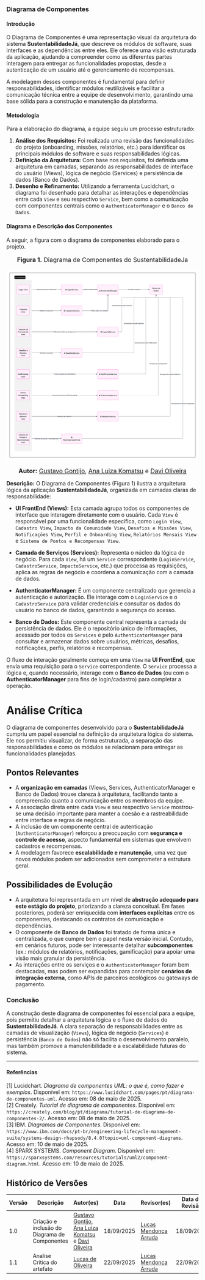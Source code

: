 ### **Diagrama de Componentes**

#### **Introdução**

O Diagrama de Componentes é uma representação visual da arquitetura do sistema **SustentabilidadeJá**, que descreve os módulos de software, suas interfaces e as dependências entre eles. Ele oferece uma visão estruturada da aplicação, ajudando a compreender como as diferentes partes interagem para entregar as funcionalidades propostas, desde a autenticação de um usuário até o gerenciamento de recompensas.

A modelagem desses componentes é fundamental para definir responsabilidades, identificar módulos reutilizáveis e facilitar a comunicação técnica entre a equipe de desenvolvimento, garantindo uma base sólida para a construção e manutenção da plataforma.

#### **Metodologia**

Para a elaboração do diagrama, a equipe seguiu um processo estruturado:

1.  **Análise dos Requisitos:** Foi realizada uma revisão das funcionalidades do projeto (onboarding, missões, relatórios, etc.) para identificar os principais módulos de software e suas responsabilidades lógicas.
2.  **Definição da Arquitetura:** Com base nos requisitos, foi definida uma arquitetura em camadas, separando as responsabilidades de interface do usuário (Views), lógica de negócio (Services) e persistência de dados (Banco de Dados).
3.  **Desenho e Refinamento:** Utilizando a ferramenta Lucidchart, o diagrama foi desenhado para detalhar as interações e dependências entre cada `View` e seu respectivo `Service`, bem como a comunicação com componentes centrais como o `AuthenticatorManager` e o `Banco de Dados`.

#### **Diagrama e Descrição dos Componentes**

A seguir, a figura com o diagrama de componentes elaborado para o projeto.

<center>
<font size="3"><p style="text-align: center"><b>Figura 1.</b>  Diagrama de Componentes do SustentabilidadeJa </p></font>

![Diagrama de Componentes](../assets/DiagramaComponentes.png)

<font size="3"><p style="text-align: center"><b>Autor:</b>  [Gustavo Gontijo](https://https://github.com/Guga301104), [Ana Luiza Komatsu](https://github.com/luluaroeira) e [Davi Oliveira](https://https://github.com/daviRolvr) </p></font>
</center>

**Descrição:** O Diagrama de Componentes (Figura 1) ilustra a arquitetura lógica da aplicação **SustentabilidadeJá**, organizada em camadas claras de responsabilidade:

* **UI FrontEnd (Views):** Esta camada agrupa todos os componentes de interface que interagem diretamente com o usuário. Cada `View` é responsável por uma funcionalidade específica, como `Login View`, `Cadastro View`, `Impacto da Comunidade View`, `Desafios e Missões View`, `Notificações View`, `Perfil e Onboarding View`, `Relatórios Mensais View` e `Sistema de Pontos e Recompensas View`.

* **Camada de Serviços (Services):** Representa o núcleo da lógica de negócio. Para cada `View`, há um `Service` correspondente (`LoginService`, `CadastroService`, `ImpactoService`, etc.) que processa as requisições, aplica as regras de negócio e coordena a comunicação com a camada de dados.

* **AuthenticatorManager:** É um componente centralizado que gerencia a autenticação e autorização. Ele interage com o `LoginService` e o `CadastroService` para validar credenciais e consultar os dados do usuário no banco de dados, garantindo a segurança do acesso.

* **Banco de Dados:** Este componente central representa a camada de persistência de dados. Ele é o repositório único de informações, acessado por todos os `Services` e pelo `AuthenticatorManager` para consultar e armazenar dados sobre usuários, métricas, desafios, notificações, perfis, relatórios e recompensas.

O fluxo de interação geralmente começa em uma `View` na **UI FrontEnd**, que envia uma requisição para o `Service` correspondente. O `Service` processa a lógica e, quando necessário, interage com o **Banco de Dados** (ou com o **AuthenticatorManager** para fins de login/cadastro) para completar a operação.

# Análise Crítica

O diagrama de componentes desenvolvido para o **SustentabilidadeJá** cumpriu um papel essencial na definição da arquitetura lógica do sistema. Ele nos permitiu visualizar, de forma estruturada, a separação das responsabilidades e como os módulos se relacionam para entregar as funcionalidades planejadas.  

## Pontos Relevantes
- A **organização em camadas** (Views, Services, AuthenticatorManager e Banco de Dados) trouxe clareza à arquitetura, facilitando tanto a compreensão quanto a comunicação entre os membros da equipe.  
- A associação direta entre cada `View` e seu respectivo `Service` mostrou-se uma decisão importante para manter a coesão e a rastreabilidade entre interface e regras de negócio.  
- A inclusão de um componente central de autenticação (`AuthenticatorManager`) reforçou a preocupação com **segurança e controle de acesso**, aspecto fundamental em sistemas que envolvem cadastros e recompensas.  
- A modelagem favorece **escalabilidade e manutenção**, uma vez que novos módulos podem ser adicionados sem comprometer a estrutura geral.  

## Possibilidades de Evolução
- A arquitetura foi representada em um nível de **abstração adequado para este estágio do projeto**, priorizando a clareza conceitual. Em fases posteriores, poderá ser enriquecida com **interfaces explícitas** entre os componentes, destacando os contratos de comunicação e dependências.  
- O componente de **Banco de Dados** foi tratado de forma única e centralizada, o que cumpre bem o papel nesta versão inicial. Contudo, em cenários futuros, pode ser interessante detalhar **subcomponentes** (ex.: módulos de relatórios, notificações, gamificação) para apoiar uma visão mais granular da persistência.  
- As interações entre os serviços e o `AuthenticatorManager` foram bem destacadas, mas podem ser expandidas para contemplar **cenários de integração externa**, como APIs de parceiros ecológicos ou gateways de pagamento.  

### **Conclusão**

A construção deste diagrama de componentes foi essencial para a equipe, pois permitiu detalhar a arquitetura lógica e o fluxo de dados do **SustentabilidadeJá**. A clara separação de responsabilidades entre as camadas de visualização (`Views`), lógica de negócio (`Services`) e persistência (`Banco de Dados`) não só facilita o desenvolvimento paralelo, mas também promove a manutenibilidade e a escalabilidade futuras do sistema.

---

#### **Referências**

[1] Lucidchart. *Diagrama de componentes UML: o que é, como fazer e exemplos*. Disponível em: `https://www.lucidchart.com/pages/pt/diagrama-de-componentes-uml`. Acesso em: 08 de maio de 2025.
<br>[2] Creately. *Tutorial de diagrama de componentes*. Disponível em: `https://creately.com/blog/pt/diagrama/tutorial-de-diagrama-de-componentes-2/`. Acesso em: 08 de maio de 2025.
<br>[3] IBM. *Diagramas de Componentes*. Disponível em: `https://www.ibm.com/docs/pt-br/engineering-lifecycle-management-suite/systems-design-rhapsody/8.4.0?topic=uml-component-diagrams`. Acesso em: 10 de maio de 2025.
<br>[4] SPARX SYSTEMS. *Component Diagram*. Disponível em: `https://sparxsystems.com/resources/tutorials/uml2/component-diagram.html`. Acesso em: 10 de maio de 2025.

## Histórico de Versões

| Versão | Descrição                            | Autor(es)                                                                                         | Data       | Revisor(es)                                                                                                 | Data de Revisão |
| ------ | ------------------------------------ | ------------------------------------------------------------------------------------------------- | ---------- | ----------------------------------------------------------------------------------------------------------- | --------- |
| 1.0    | Criação e inclusão do Diagrama de Componentes | [Gustavo Gontijo](https://https://github.com/Guga301104), [Ana Luiza Komatsu](https://github.com/luluaroeira) e [Davi Oliveira](https://https://github.com/daviRolvr) | 18/09/2025 | [Lucas Mendonça Arruda](https://github.com/lucasarruda9) | 18/09/2025|
| 1.1    | Analise Critica do artefato | [Lucas de Oliveira](https://github.com/LucasOliveiraDiasMarquesFerreira)| 22/09/2025 | [Lucas Mendonça Arruda](https://github.com/lucasarruda9)| 22/09/2025
